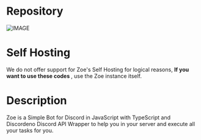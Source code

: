 # Repository

![IMAGE](https://i.imgur.com/1mUaURa.png)
<br>
# Self Hosting
We do not offer support for Zoe's Self Hosting for logical reasons, <b> If you want to use these codes </b>, use the Zoe instance itself.

# Description
Zoe is a Simple Bot for Discord in JavaScript with TypeScript and Discordeno Discord API Wrapper to help you in your server and execute all your tasks for you.
